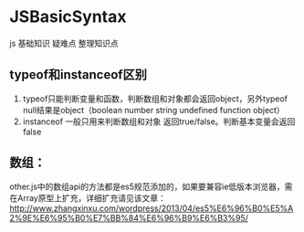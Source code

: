 # JSBasicSyntax
js 基础知识 疑难点 整理知识点
## typeof和instanceof区别
1. typeof只能判断变量和函数，判断数组和对象都会返回object，另外typeof null结果是object（boolean number string undefined function object）
2. instanceof 一般只用来判断数组和对象 返回true/false。判断基本变量会返回false

## 数组：
other.js中的数组api的方法都是es5规范添加的，如果要兼容ie低版本浏览器，需在Array原型上扩充，详细扩充请见该文章：http://www.zhangxinxu.com/wordpress/2013/04/es5%E6%96%B0%E5%A2%9E%E6%95%B0%E7%BB%84%E6%96%B9%E6%B3%95/
